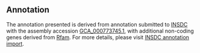 

Annotation
----------

The annotation presented is derived from annotation submitted to
[INSDC](http://www.insdc.org) with the assembly accession
[GCA\_000773745.1](http://www.ebi.ac.uk/ena/data/view/GCA_000773745.1),
with additional non-coding genes derived from
[Rfam](http://rfam.xfam.org/). For more details, please visit [INSDC
annotation
import](http://ensemblgenomes.org/info/data/insdc_annotation).
